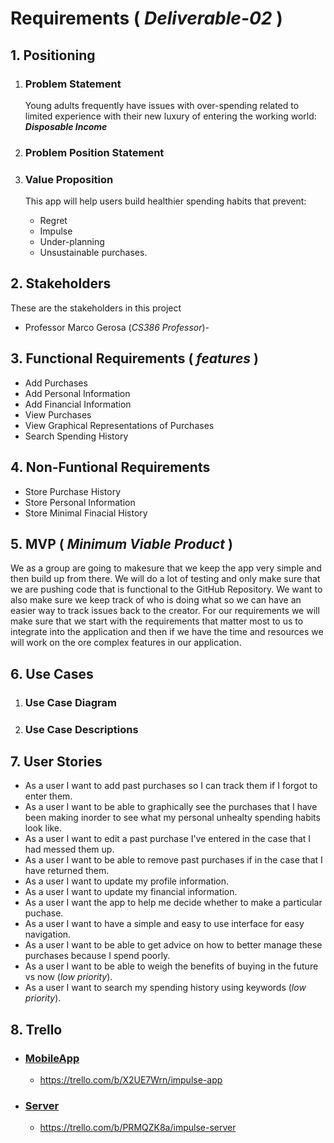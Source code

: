 # Requirements ( *Deliverable-02* )

## 1. Positioning
  1. ### Problem Statement
     Young adults frequently have issues with over-spending related to limited experience with their new luxury of entering the working world: ***Disposable Income***  

  1. ### Problem Position Statement

  1. ### Value Proposition 
      This app will help users build healthier spending habits that prevent: 
        * Regret
        * Impulse
        * Under-planning
        * Unsustainable purchases.

## 2. Stakeholders
  These are the stakeholders in this project 
  * Professor Marco Gerosa (*CS386 Professor*)- 

## 3. Functional Requirements ( *features* )
  * Add Purchases
  * Add Personal Information
  * Add Financial Information
  * View Purchases
  * View Graphical Representations of Purchases
  * Search Spending History

## 4. Non-Funtional Requirements
  * Store Purchase History
  * Store Personal Information
  * Store Minimal Finacial History

## 5. MVP ( *Minimum Viable Product* )
  We as a group are going to makesure that we keep the app very simple and then build up from there. We will do a lot of testing and only make sure that we are pushing code that is functional to the GitHub Repository. We want to also make sure we keep track of who is doing what so we can have an easier way to track issues back to the creator. For our requirements we will make sure that we start with the requirements that matter most to us to integrate into the application and then if we have the time and resources we will work on the ore complex features in our application. 

## 6. Use Cases
  1. ### Use Case Diagram

  1. ### Use Case Descriptions

## 7. User Stories
  * As a user I want to add past purchases so I can track them if I forgot to enter them.
  * As a user I want to be able to graphically see the purchases that I have been making inorder to see what my personal unhealty spending habits look like.
  * As a user I want to edit a past purchase I've entered in the case that I had messed them up.
  * As a user I want to be able to remove past purchases if in the case that I have returned them.
  * As a user I want to update my profile information.
  * As a user I want to update my financial information.
  * As a user I want the app to help me decide whether to make a particular puchase.
  * As a user I want to have a simple and easy to use interface for easy navigation.
  * As a user I want to be able to get advice on how to better manage these purchases because I spend poorly.
  * As a user I want to be able to weigh the benefits of buying in the future vs now (*low priority*).
  * As a user I want to search my spending history using keywords (*low priority*).




## 8. Trello
* ### [MobileApp](https://trello.com/b/X2UE7Wrn/impulse-app)
    * https://trello.com/b/X2UE7Wrn/impulse-app
* ### [Server](https://trello.com/b/PRMQZK8a/impulse-server)
    * https://trello.com/b/PRMQZK8a/impulse-server

